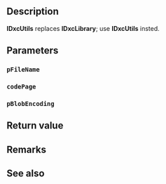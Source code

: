 ## Description

**IDxcUtils** replaces **IDxcLibrary**; use **IDxcUtils** insted.

## Parameters

### `pFileName`

### `codePage`

### `pBlobEncoding`

## Return value

## Remarks

## See also
